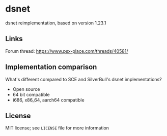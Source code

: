 # dsnet

dsnet reimplementation, based on version 1.23.1  

## Links

Forum thread: https://www.psx-place.com/threads/40581/  

## Implementation comparison

What's different compared to SCE and SilverBull's dsnet implementations?  
* Open source  
* 64 bit compatible  
* i686, x86_64, aarch64 compatible  

## License

MIT license; see `LICENSE` file for more information  
